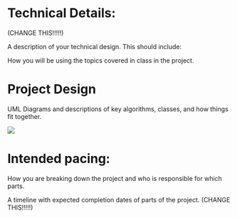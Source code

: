 
# Technical Details:

(CHANGE THIS!!!!!)

A description of your technical design. This should include: 
   
How you will be using the topics covered in class in the project.
     
# Project Design

UML Diagrams and descriptions of key algorithms, classes, and how things fit together.

![](image/UMLDIAGRAM.png)
    
# Intended pacing:

How you are breaking down the project and who is responsible for which parts.

A timeline with expected completion dates of parts of the project. (CHANGE THIS!!!!!)

